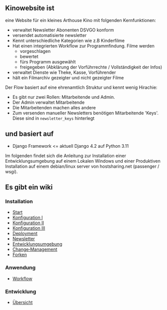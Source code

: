 ## Kinowebsite ist 
eine Website für ein kleines Arthouse Kino mit folgenden Kernfunktionen:
- verwaltet Newsletter Abonenten DSVGO konform
- versendet automatisierte newsletter
- Kennt unterschiedliche Kategorien wie z.B Kinderfilme
- Hat einen integrierten Workflow zur Programmfindung. Filme werden
  - vorgeschlagen
  - bewertet
  - fürs Programm ausgewählt
  - freigegeben (Abklärung der Vorführrechte / Vollständigkeit der Infos)
- verwaltet Dienste wie Theke, Kasse, Vorführender
- hält ein Filmarchiv gezeigter und nicht gezeigter Filme
  
Der Flow basiert auf eine ehrenamtlich Struktur und kennt wenig Hirachie:
- Es gibt nur zwei Rollen: Mitarbeitende und Admin.
- Der Admin verwaltet Mitarbeitende
- Die Mitarbeitenden machen alles andere
- Zum versenden manueller Newsletters benötigen Mitarbeitende 'Keys'. Diese sind in `newsletter_keys` hinterlegt

## und basiert auf
- Django Framework <= aktuell Django 4.2 auf Python 3.11

Im folgenden findet sich die Anleitung zur Installation einer Entwicklungsumgebung auf einem Lokalen Windows und einer Produktiven Installation auf einem debian/linux server von hostsharing.net (passenger / wsgi).

## Es gibt ein wiki
### Installation
- [Start](https://github.com/chengler/kinowebsite/wiki/Start)
- [Konfiguration I](https://github.com/chengler/kinowebsite/wiki/Konfiguration-I)
- [Konfiguration II](https://github.com/chengler/kinowebsite/wiki/Konfiguration-II)
- [Konfiguration III](https://github.com/chengler/kinowebsite/wiki/Konfiguration-III)
- [Deployment](https://github.com/chengler/kinowebsite/wiki/Deployment)
- [Newsletter](https://github.com/chengler/kinowebsite/wiki/Newsletter)
- [Entwicklungsumgebung](https://github.com/chengler/kinowebsite/wiki/Entwicklungsumgebung)
- [Change‐Management](https://github.com/chengler/kinowebsite/wiki/Change‐Management)
- [Forken](https://github.com/chengler/kinowebsite/wiki/Forken)


### Anwendung
- [Workflow](https://github.com/chengler/kinowebsite/wiki/Workflow)

### Entwicklung
- [Übersicht](https://github.com/chengler/kinowebsite/wiki/Übersicht)




